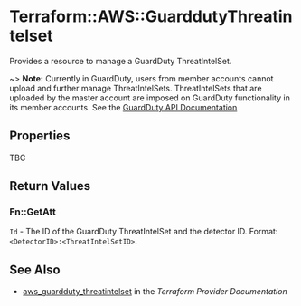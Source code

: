 # Terraform::AWS::GuarddutyThreatintelset

Provides a resource to manage a GuardDuty ThreatIntelSet.

~> **Note:** Currently in GuardDuty, users from member accounts cannot upload and further manage ThreatIntelSets. ThreatIntelSets that are uploaded by the master account are imposed on GuardDuty functionality in its member accounts. See the [GuardDuty API Documentation](https://docs.aws.amazon.com/guardduty/latest/ug/create-threat-intel-set.html)

## Properties

TBC

## Return Values

### Fn::GetAtt

`Id` - The ID of the GuardDuty ThreatIntelSet and the detector ID. Format: `<DetectorID>:<ThreatIntelSetID>`.

## See Also

* [aws_guardduty_threatintelset](https://www.terraform.io/docs/providers/aws/r/guardduty_threatintelset.html) in the _Terraform Provider Documentation_